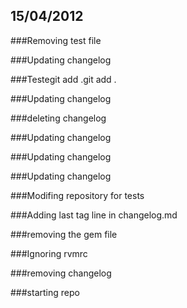 15/04/2012
---------
###Removing test file

###Updating changelog

###Testegit add .git add .

###Updating changelog

###deleting changelog

###Updating changelog

###Updating changelog

###Updating changelog

###Modifing repository for tests

###Adding last tag line in changelog.md

###removing the gem file

###Ignoring rvmrc

###removing changelog

###starting repo


